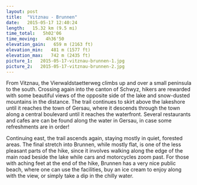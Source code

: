 ```yaml
---
layout: post
title:  "Vitznau - Brunnen"
date:   2015-05-17 12:40:24
length:   15.32 km (9.5 mi)
time_total:   5h02'06
time_moving:   4h36'50
elevation_gain:   659 m (2163 ft)
elevation_min:   481 m (1577 ft)
elevation_max:   742 m (2435 ft)
picture_1:   2015-05-17-vitznau-brunnen-1.jpg
picture_2:   2015-05-17-vitznau-brunnen-2.jpg
---
```

From Vitznau, the Vierwaldstaetterweg climbs up and over a small peninsula to the south. Crossing again into the canton of Schwyz, hikers are rewarded with some beautiful views of the opposite side of the lake and snow-dusted mountains in the distance. The trail continues to skirt above the lakeshore until it reaches the town of Gersau, where it descends through the town along a central boulevard until it reaches the waterfront. Several restaurants and cafes are can be found along the water in Gersau, in case some refreshments are in order! 

Continuing east, the trail ascends again, staying mostly in quiet, forested areas. The final stretch into Brunnen, while mostly flat, is one of the less pleasant parts of the hike, since it involves walking along the edge of the main road beside the lake while cars and motorcycles zoom past. For those with aching feet at the end of the hike, Brunnen has a very nice public beach, where one can use the facilities, buy an ice cream to enjoy along with the view, or simply take a dip in the chilly water.
